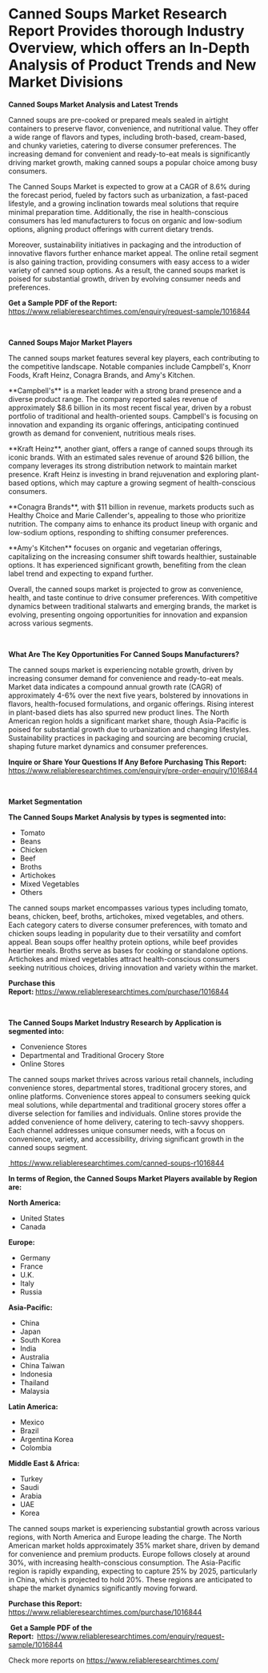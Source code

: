 <p><h1>Canned Soups Market Research Report Provides thorough Industry Overview, which offers an In-Depth Analysis of Product Trends and New Market Divisions</h1></p><p><strong>Canned Soups Market Analysis and Latest Trends</strong></p>
<p><p>Canned soups are pre-cooked or prepared meals sealed in airtight containers to preserve flavor, convenience, and nutritional value. They offer a wide range of flavors and types, including broth-based, cream-based, and chunky varieties, catering to diverse consumer preferences. The increasing demand for convenient and ready-to-eat meals is significantly driving market growth, making canned soups a popular choice among busy consumers.</p><p>The Canned Soups Market is expected to grow at a CAGR of 8.6% during the forecast period, fueled by factors such as urbanization, a fast-paced lifestyle, and a growing inclination towards meal solutions that require minimal preparation time. Additionally, the rise in health-conscious consumers has led manufacturers to focus on organic and low-sodium options, aligning product offerings with current dietary trends. </p><p>Moreover, sustainability initiatives in packaging and the introduction of innovative flavors further enhance market appeal. The online retail segment is also gaining traction, providing consumers with easy access to a wider variety of canned soup options. As a result, the canned soups market is poised for substantial growth, driven by evolving consumer needs and preferences.</p></p>
<p><strong>Get a Sample PDF of the Report:&nbsp;</strong> <a href="https://www.reliableresearchtimes.com/enquiry/request-sample/1016844?utm_campaign=2934&utm_medium=2&utm_source=Github&utm_content=ia&utm_term=07042025&utm_id=canned-soups">https://www.reliableresearchtimes.com/enquiry/request-sample/1016844</a></p>
<p>&nbsp;</p>
<p><strong>Canned Soups Major Market Players</strong></p>
<p><p>The canned soups market features several key players, each contributing to the competitive landscape. Notable companies include Campbell's, Knorr Foods, Kraft Heinz, Conagra Brands, and Amy's Kitchen.</p><p>**Campbell's** is a market leader with a strong brand presence and a diverse product range. The company reported sales revenue of approximately $8.6 billion in its most recent fiscal year, driven by a robust portfolio of traditional and health-oriented soups. Campbell's is focusing on innovation and expanding its organic offerings, anticipating continued growth as demand for convenient, nutritious meals rises.</p><p>**Kraft Heinz**, another giant, offers a range of canned soups through its iconic brands. With an estimated sales revenue of around $26 billion, the company leverages its strong distribution network to maintain market presence. Kraft Heinz is investing in brand rejuvenation and exploring plant-based options, which may capture a growing segment of health-conscious consumers.</p><p>**Conagra Brands**, with $11 billion in revenue, markets products such as Healthy Choice and Marie Callender's, appealing to those who prioritize nutrition. The company aims to enhance its product lineup with organic and low-sodium options, responding to shifting consumer preferences.</p><p>**Amy's Kitchen** focuses on organic and vegetarian offerings, capitalizing on the increasing consumer shift towards healthier, sustainable options. It has experienced significant growth, benefiting from the clean label trend and expecting to expand further.</p><p>Overall, the canned soups market is projected to grow as convenience, health, and taste continue to drive consumer preferences. With competitive dynamics between traditional stalwarts and emerging brands, the market is evolving, presenting ongoing opportunities for innovation and expansion across various segments.</p></p>
<p>&nbsp;</p>
<p><strong>What Are The Key Opportunities For Canned Soups Manufacturers?</strong></p>
<p><p>The canned soups market is experiencing notable growth, driven by increasing consumer demand for convenience and ready-to-eat meals. Market data indicates a compound annual growth rate (CAGR) of approximately 4-6% over the next five years, bolstered by innovations in flavors, health-focused formulations, and organic offerings. Rising interest in plant-based diets has also spurred new product lines. The North American region holds a significant market share, though Asia-Pacific is poised for substantial growth due to urbanization and changing lifestyles. Sustainability practices in packaging and sourcing are becoming crucial, shaping future market dynamics and consumer preferences.</p></p>
<p><strong>Inquire or Share Your Questions If Any Before Purchasing This Report:</strong> <a href="https://www.reliableresearchtimes.com/enquiry/pre-order-enquiry/1016844?utm_campaign=2934&utm_medium=2&utm_source=Github&utm_content=ia&utm_term=07042025&utm_id=canned-soups">https://www.reliableresearchtimes.com/enquiry/pre-order-enquiry/1016844</a></p>
<p>&nbsp;</p>
<p><strong>Market Segmentation</strong></p>
<p><strong>The Canned Soups Market Analysis by types is segmented into:</strong></p>
<p><ul><li>Tomato</li><li>Beans</li><li>Chicken</li><li>Beef</li><li>Broths</li><li>Artichokes</li><li>Mixed Vegetables</li><li>Others</li></ul></p>
<p><p>The canned soups market encompasses various types including tomato, beans, chicken, beef, broths, artichokes, mixed vegetables, and others. Each category caters to diverse consumer preferences, with tomato and chicken soups leading in popularity due to their versatility and comfort appeal. Bean soups offer healthy protein options, while beef provides heartier meals. Broths serve as bases for cooking or standalone options. Artichokes and mixed vegetables attract health-conscious consumers seeking nutritious choices, driving innovation and variety within the market.</p></p>
<p><strong>Purchase this Report:&nbsp;</strong><a href="https://www.reliableresearchtimes.com/purchase/1016844?utm_campaign=2934&utm_medium=2&utm_source=Github&utm_content=ia&utm_term=07042025&utm_id=canned-soups">https://www.reliableresearchtimes.com/purchase/1016844</a></p>
<p>&nbsp;</p>
<p><strong>The Canned Soups Market Industry Research by Application is segmented into:</strong></p>
<p><ul><li>Convenience Stores</li><li>Departmental and Traditional Grocery Store</li><li>Online Stores</li></ul></p>
<p><p>The canned soups market thrives across various retail channels, including convenience stores, departmental stores, traditional grocery stores, and online platforms. Convenience stores appeal to consumers seeking quick meal solutions, while departmental and traditional grocery stores offer a diverse selection for families and individuals. Online stores provide the added convenience of home delivery, catering to tech-savvy shoppers. Each channel addresses unique consumer needs, with a focus on convenience, variety, and accessibility, driving significant growth in the canned soups segment.</p></p>
<p><a href="https://www.reliableresearchtimes.com/canned-soups-r1016844?utm_campaign=2934&utm_medium=2&utm_source=Github&utm_content=ia&utm_term=07042025&utm_id=canned-soups">&nbsp;https://www.reliableresearchtimes.com/canned-soups-r1016844</a></p>
<p><strong>In terms of Region, the Canned Soups Market Players available by Region are:</strong></p>
<p>
    <p> <strong> North America: </strong>
        <ul>
            <li>United States</li>
            <li>Canada</li>
        </ul>
        </p> 
    <p> <strong> Europe: </strong>
        <ul>
            <li>Germany</li>
            <li>France</li>
            <li>U.K.</li>
            <li>Italy</li>
            <li>Russia</li>
        </ul>
        </p> 
    <p> <strong> Asia-Pacific: </strong>
        <ul>
            <li>China</li>
            <li>Japan</li>
            <li>South Korea</li>
            <li>India</li>
            <li>Australia</li>
            <li>China Taiwan</li>
            <li>Indonesia</li>
            <li>Thailand</li>
            <li>Malaysia</li>
        </ul>
        </p> 
    <p> <strong> Latin America: </strong>
        <ul>
            <li>Mexico</li>
            <li>Brazil</li>
            <li>Argentina Korea</li>
            <li>Colombia</li>
        </ul>
        </p> 
    <p> <strong> Middle East & Africa: </strong>
        <ul>
            <li>Turkey</li>
            <li>Saudi</li>
            <li>Arabia</li>
            <li>UAE</li>
            <li>Korea</li>
        </ul>
    </p>
    </p>
<p><p>The canned soups market is experiencing substantial growth across various regions, with North America and Europe leading the charge. The North American market holds approximately 35% market share, driven by demand for convenience and premium products. Europe follows closely at around 30%, with increasing health-conscious consumption. The Asia-Pacific region is rapidly expanding, expecting to capture 25% by 2025, particularly in China, which is projected to hold 20%. These regions are anticipated to shape the market dynamics significantly moving forward.</p></p>
<p><strong>Purchase this Report: </strong><a href="https://www.reliableresearchtimes.com/purchase/1016844?utm_campaign=2934&utm_medium=2&utm_source=Github&utm_content=ia&utm_term=07042025&utm_id=canned-soups">https://www.reliableresearchtimes.com/purchase/1016844</a></p>
<p>&nbsp;<strong>Get a Sample PDF of the Report:&nbsp;&nbsp;</strong><a href="https://www.reliableresearchtimes.com/enquiry/request-sample/1016844?utm_campaign=2934&utm_medium=2&utm_source=Github&utm_content=ia&utm_term=07042025&utm_id=canned-soups">https://www.reliableresearchtimes.com/enquiry/request-sample/1016844</a></p>
<p><strong></strong></p>
<p>Check more reports on <a href="https://www.reliableresearchtimes.com/?utm_campaign=2934&utm_medium=2&utm_source=Github&utm_content=ia&utm_term=07042025&utm_id=canned-soups">https://www.reliableresearchtimes.com/</a></p>
